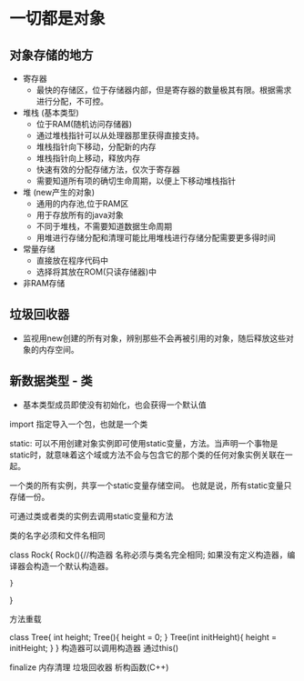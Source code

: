 # 一切都是对象

## 对象存储的地方
- 寄存器
    - 最快的存储区，位于存储器内部，但是寄存器的数量极其有限。根据需求进行分配，不可控。
- 堆栈 (基本类型)
    - 位于RAM(随机访问存储器)
    - 通过堆栈指针可以从处理器那里获得直接支持。
    - 堆栈指针向下移动，分配新的内存
    - 堆栈指针向上移动，释放内存
    - 快速有效的分配存储方法，仅次于寄存器
    - 需要知道所有项的确切生命周期，以便上下移动堆栈指针
- 堆 (new产生的对象)
    - 通用的内存池,位于RAM区
    - 用于存放所有的java对象
    - 不同于堆栈，不需要知道数据生命周期
    - 用堆进行存储分配和清理可能比用堆栈进行存储分配需要更多得时间
- 常量存储
    - 直接放在程序代码中
    - 选择将其放在ROM(只读存储器)中
- 非RAM存储


## 垃圾回收器
- 监视用new创建的所有对象，辨别那些不会再被引用的对象，随后释放这些对象的内存空间。

## 新数据类型 - 类
- 基本类型成员即使没有初始化，也会获得一个默认值

import 指定导入一个包，也就是一个类

static: 可以不用创建对象实例即可使用static变量，方法。当声明一个事物是static时，就意味着这个域或方法不会与包含它的那个类的任何对象实例关联在一起。

一个类的所有实例，共享一个static变量存储空间。 也就是说，所有static变量只存储一份。

可通过类或者类的实例去调用static变量和方法

类的名字必须和文件名相同


class Rock{
    Rock(){//构造器 名称必须与类名完全相同; 如果没有定义构造器，编译器会构造一个默认构造器。

    }
}


方法重载

class Tree{
    int height;
    Tree(){
        height = 0;
    }
    Tree(int initHeight){
        height = initHeight;
    }
}
构造器可以调用构造器 通过this()

finalize 内存清理
垃圾回收器 析构函数(C++)